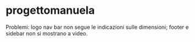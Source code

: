 # progettomanuela

Problemi: logo nav bar non segue le indicazioni sulle dimensioni; footer e sidebar non si mostrano a video.
